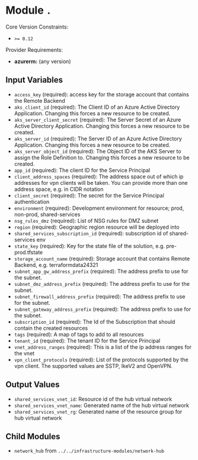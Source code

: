 
# Module `.`

Core Version Constraints:
* `>= 0.12`

Provider Requirements:
* **azurerm:** (any version)

## Input Variables
* `access_key` (required): access key for the storage account that contains the Remote Backend
* `aks_client_id` (required): The Client ID of an Azure Active Directory Application. Changing this forces a new resource to be created.
* `aks_server_client_secret` (required): The Server Secret of an Azure Active Directory Application. Changing this forces a new resource to be created.
* `aks_server_id` (required): The Server ID of an Azure Active Directory Application. Changing this forces a new resource to be created.
* `aks_server_object_id` (required): The Object ID of the AKS Server to assign the Role Definition to. Changing this forces a new resource to be created.
* `app_id` (required): The client ID for the Service Principal
* `client_address_spaces` (required): The address space out of which ip addresses for vpn clients will be taken. You can provide more than one address space, e.g. in CIDR notation
* `client_secret` (required): The secret for the Service Principal authentication
* `environment` (required): Development environment for resource; prod, non-prod, shared-services
* `nsg_rules_dmz` (required): List of NSG rules for DMZ subnet
* `region` (required): Geographic region resource will be deployed into
* `shared_services_subscription_id` (required): subscription id of shared-services env
* `state_key` (required): Key for the state file of the solution, e.g. pre-prod.tfstate
* `storage_account_name` (required): Storage account that contains Remote Backend, e.g. terraformdata24321
* `subnet_app_gw_address_prefix` (required): The address prefix to use for the subnet.
* `subnet_dmz_address_prefix` (required): The address prefix to use for the subnet.
* `subnet_firewall_address_prefix` (required): The address prefix to use for the subnet.
* `subnet_gateway_address_prefix` (required): The address prefix to use for the subnet.
* `subscription_id` (required): The Id of the Subscription that should contain the created resources
* `tags` (required): A map of tags to add to all resources
* `tenant_id` (required): The tenant ID for the Service Principal
* `vnet_address_ranges` (required): This is a list of the ip address ranges for the vnet
* `vpn_client_protocols` (required): List of the protocols supported by the vpn client. The supported values are SSTP, IkeV2 and OpenVPN.

## Output Values
* `shared_services_vnet_id`: Resource id of the hub virtual network
* `shared_services_vnet_name`: Generated name of the hub virtual network
* `shared_services_vnet_rg`: Generated name of the resource group for hub virtual network

## Child Modules
* `network_hub` from `../../infrastructure-modules/network-hub`

